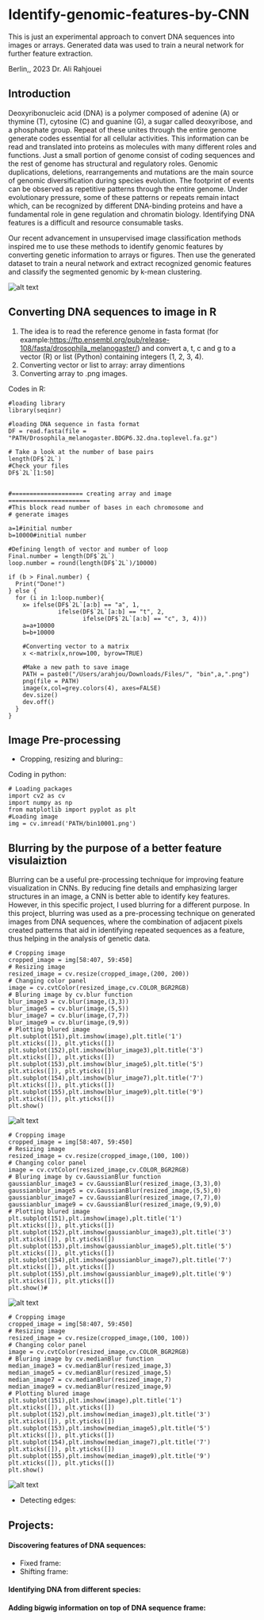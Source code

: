 # Identify-genomic-features-by-CNN
This is just an experimental approach to convert DNA sequences into images or arrays. Generated data was used to train a neural network for further feature extraction.

Berlin,, 2023
Dr. Ali Rahjouei

## Introduction
Deoxyribonucleic acid (DNA) is a polymer composed of adenine (A) or thymine (T), cytosine (C) and guanine (G), a sugar called deoxyribose, and a phosphate group. Repeat of these unites through the entire genome generate codes essential for all cellular activities. This information can be read and translated into proteins as molecules with many different roles and functions. Just a small portion of genome consist of coding sequences and the rest of genome has structural and regulatory roles. Genomic duplications, deletions, rearrangements and mutations are the main source of genomic diversification during species evolution. The footprint of events can be observed as repetitive patterns through the entire genome. Under evolutionary pressure, some of these patterns or repeats remain intact which, can be recognized by different DNA-binding proteins and have a fundamental role in gene regulation and chromatin biology. Identifying DNA features is a difficult and resource consumable tasks.

Our recent advancement in unsupervised image classification methods inspired me to use these methods to identify genomic features by converting genetic information to arrays or figures. Then use the generated dataset to train a neural network and extract recognized genomic features and classify the segmented genomic by k-mean clustering. 

![alt text](https://db3pap006files.storage.live.com/y4m3maGE76ySwNzy9fb3_UsoEq2H5UCNwDLYmiAo_nSZK0sFMJcTeAioVNaZeCVR92HYEqG9ZSRZ3b40zWh-w1py-51R_V9m8LlfU8GOBy5wWLSw5rZqfRhkkt8-tuD7qYnwOmZu9qhPR3f_RHL7vhzFOi3BmL5gZkyOIIZ335vsqjYkUsXl1IkUQFkg925p2sd?width=1522&height=507&cropmode=none)

## Converting DNA sequences to image in R
1) The idea is to read the reference genome in fasta format (for example:https://ftp.ensembl.org/pub/release-108/fasta/drosophila_melanogaster/) and convert a, t, c and g to a vector (R) or list (Python) containing integers (1, 2, 3, 4).
2) Converting vector or list to array: array dimentions
3) Converting array to .png images.

Codes in R:
```
#loading library
library(seqinr)

#loading DNA sequence in fasta format
DF = read.fasta(file = "PATH/Drosophila_melanogaster.BDGP6.32.dna.toplevel.fa.gz")

# Take a look at the number of base pairs
length(DF$`2L`)
#Check your files
DF$`2L`[1:50]


#==================== creating array and image  =======================
#This block read number of bases in each chromosome and 
# generate images

a=1#initial number
b=10000#initial number

#Defining length of vector and number of loop
Final.number = length(DF$`2L`)
loop.number = round(length(DF$`2L`)/10000)

if (b > Final.number) {
  Print("Done!")
} else {
  for (i in 1:loop.number){
    x= ifelse(DF$`2L`[a:b] == "a", 1,
              ifelse(DF$`2L`[a:b] == "t", 2,
                     ifelse(DF$`2L`[a:b] == "c", 3, 4)))
    a=a+10000
    b=b+10000
    
    #Converting vector to a matrix
    x <-matrix(x,nrow=100, byrow=TRUE)
    
    #Make a new path to save image
    PATH = paste0("/Users/arahjou/Downloads/Files/", "bin",a,".png")
    png(file = PATH)
    image(x,col=grey.colors(4), axes=FALSE)
    dev.size()
    dev.off()
  }
}
```
## Image Pre-processing
- Cropping, resizing and bluring::

Coding in python:
```
# Loading packages
import cv2 as cv
import numpy as np
from matplotlib import pyplot as plt
#Loading image
img = cv.imread('PATH/bin10001.png')
```
## Blurring by the purpose of a better feature visulaiztion 
Blurring can be a useful pre-processing technique for improving feature visualization in CNNs. By reducing fine details and emphasizing larger structures in an image, a CNN is better able to identify key features. However, in this specific project, I used blurring for a different purpose. In this project, blurring was used as a pre-processing technique on generated images from DNA sequences, where the combination of adjacent pixels created patterns that aid in identifying repeated sequences as a feature, thus helping in the analysis of genetic data.
```
# Cropping image
cropped_image = img[58:407, 59:450]
# Resizing image
resized_image = cv.resize(cropped_image,(200, 200))
# Changing color panel
image = cv.cvtColor(resized_image,cv.COLOR_BGR2RGB)
# Bluring image by cv.blur function
blur_image3 = cv.blur(image,(3,3))
blur_image5 = cv.blur(image,(5,5))
blur_image7 = cv.blur(image,(7,7))
blur_image9 = cv.blur(image,(9,9))
# Plotting blured image
plt.subplot(151),plt.imshow(image),plt.title('1')
plt.xticks([]), plt.yticks([])
plt.subplot(152),plt.imshow(blur_image3),plt.title('3')
plt.xticks([]), plt.yticks([])
plt.subplot(153),plt.imshow(blur_image5),plt.title('5')
plt.xticks([]), plt.yticks([])
plt.subplot(154),plt.imshow(blur_image7),plt.title('7')
plt.xticks([]), plt.yticks([])
plt.subplot(155),plt.imshow(blur_image9),plt.title('9')
plt.xticks([]), plt.yticks([])
plt.show()
```
![alt text](https://db3pap006files.storage.live.com/y4mfJo5n2a1L9iDKiNSrMpFbfDtj8ZYVLuWquqeC8vgSYdFq_kTMzQrZnm1DTh7W9EXg0EIbkQn_3eIk1XCDLCfgSlL8gSYmzXeOkYuHeaLGNrghCSSJNmfVjR_Ywg0ppC2E-HgG0RnCBuKWCR7VVG1WTABd2GXVShDU_pfGwkICnIwFZ5wRGEAjIECofH1wLbe?width=352&height=91&cropmode=none)

```
# Cropping image
cropped_image = img[58:407, 59:450]
# Resizing image
resized_image = cv.resize(cropped_image,(100, 100))
# Changing color panel
image = cv.cvtColor(resized_image,cv.COLOR_BGR2RGB)
# Bluring image by cv.GaussianBlur function
gaussianblur_image3 = cv.GaussianBlur(resized_image,(3,3),0)
gaussianblur_image5 = cv.GaussianBlur(resized_image,(5,5),0)
gaussianblur_image7 = cv.GaussianBlur(resized_image,(7,7),0)
gaussianblur_image9 = cv.GaussianBlur(resized_image,(9,9),0)
# Plotting blured image
plt.subplot(151),plt.imshow(image),plt.title('1')
plt.xticks([]), plt.yticks([])
plt.subplot(152),plt.imshow(gaussianblur_image3),plt.title('3')
plt.xticks([]), plt.yticks([])
plt.subplot(153),plt.imshow(gaussianblur_image5),plt.title('5')
plt.xticks([]), plt.yticks([])
plt.subplot(154),plt.imshow(gaussianblur_image7),plt.title('7')
plt.xticks([]), plt.yticks([])
plt.subplot(155),plt.imshow(gaussianblur_image9),plt.title('9')
plt.xticks([]), plt.yticks([])
plt.show()#
```
![alt text](https://db3pap006files.storage.live.com/y4mv2MJAfAEyrhRQqfs_WUqr4JjmwrL0z0A_wV3hK6G6PkBkmR5Xryw_lfgTXAA_mo67Fp9XNVCdi0EnVBpAn03SKMlXDCflliSEpetZ9ByR7SEYliba46Z1WDzMvm2Txe63uiFKDoTgonjhP_YclKAi14qpI2b_SwrLNubl-9bTFdZCc9h7KAIawIjdZYqs_bH?width=352&height=91&cropmode=none)

```
# Cropping image
cropped_image = img[58:407, 59:450]
# Resizing image
resized_image = cv.resize(cropped_image,(100, 100))
# Changing color panel
image = cv.cvtColor(resized_image,cv.COLOR_BGR2RGB)
# Bluring image by cv.medianBlur function
median_image3 = cv.medianBlur(resized_image,3)
median_image5 = cv.medianBlur(resized_image,5)
median_image7 = cv.medianBlur(resized_image,7)
median_image9 = cv.medianBlur(resized_image,9)
# Plotting blured image
plt.subplot(151),plt.imshow(image),plt.title('1')
plt.xticks([]), plt.yticks([])
plt.subplot(152),plt.imshow(median_image3),plt.title('3')
plt.xticks([]), plt.yticks([])
plt.subplot(153),plt.imshow(median_image5),plt.title('5')
plt.xticks([]), plt.yticks([])
plt.subplot(154),plt.imshow(median_image7),plt.title('7')
plt.xticks([]), plt.yticks([])
plt.subplot(155),plt.imshow(median_image9),plt.title('9')
plt.xticks([]), plt.yticks([])
plt.show()
```
![alt text](https://db3pap006files.storage.live.com/y4mcQnadOznKLVbZPOr-9wmSPBT0m8fKuBCP5oiTNZu4VTU-J0i7TnybnYa5ljiyVvhUTDMKnWyLhZmCQufsXmO94S33hr-86AeN0zAWeNljIHk0N0Xk5GqoMZKlrBC0M4nCN8M9PEkE81CIlsika6G7pYM6V20BbF0KvFAendwfY_zMyPU-XQK1kdVH6ysrxp1?width=352&height=91&cropmode=none)

- Detecting edges:

## Projects:
#### Discovering features of DNA sequences: 
- Fixed frame: 
- Shifting frame:
#### Identifying DNA from different species:
#### Adding bigwig information on top of DNA sequence frame:
